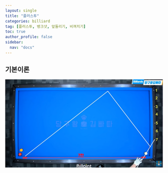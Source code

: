 ```yaml
---
layout: single
title: "플러스투"
categories: billiard
tag: [플러스투, 뱅크샷, 앞돌리기, 비껴치기] 
toc: true
author_profile: false
sidebar:
  nav: "docs"
---
```


## 기본이론
[![플러스투 기본이론](/images/플러스투_기본이론.png)](/images/플러스투_기본이론.png)
